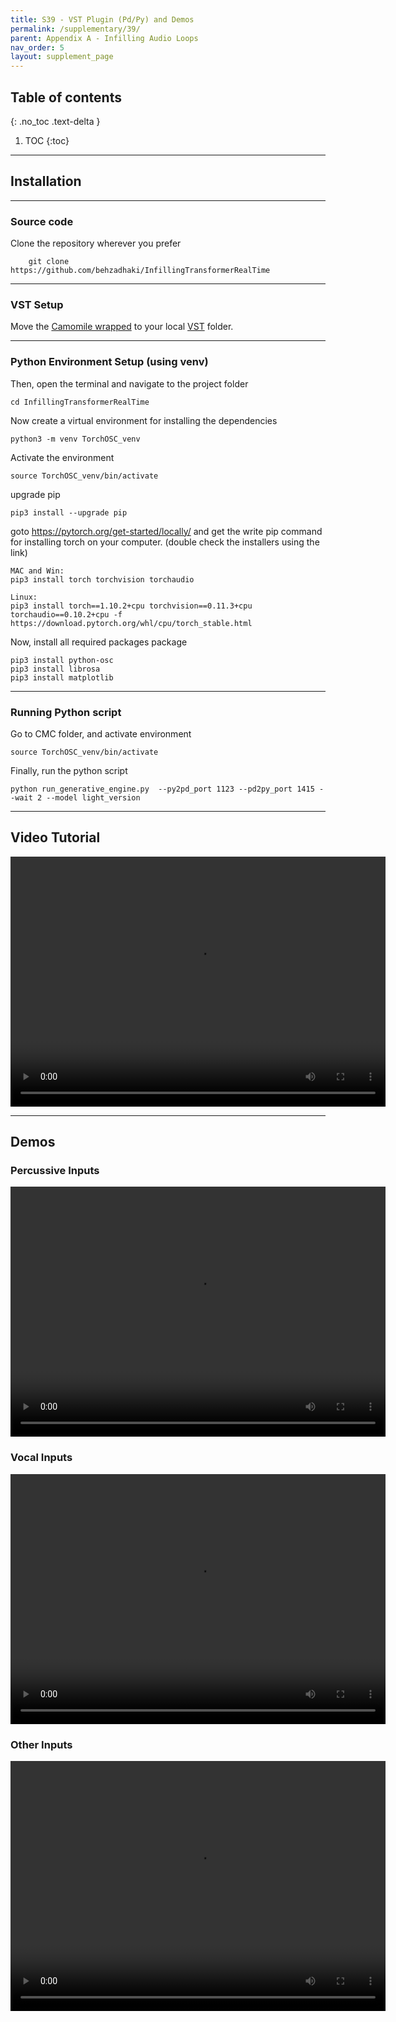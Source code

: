```yaml
---
title: S39 - VST Plugin (Pd/Py) and Demos
permalink: /supplementary/39/
parent: Appendix A - Infilling Audio Loops
nav_order: 5
layout: supplement_page
---
```


## Table of contents
{: .no_toc .text-delta }

1. TOC
{:toc}

----

## Installation

----
### Source code
Clone the repository wherever you prefer
    
        git clone https://github.com/behzadhaki/InfillingTransformerRealTime


---
### VST Setup

Move the [Camomile wrapped](https://github.com/behzadhaki/InfillingTransformerRealTime/tree/main/vst3/AudioInfillingTransformer.vst3/Contents) to your local [VST](https://github.com/behzadhaki/InfillingTransformerRealTime/tree/main/vst3/AudioInfillingTransformer.vst3/Contents) folder. 

---

### Python Environment Setup (using venv) 

Then, open the terminal and navigate to the project folder
    
    cd InfillingTransformerRealTime
    
Now create a virtual environment for installing the dependencies

    python3 -m venv TorchOSC_venv 

Activate the environment

    source TorchOSC_venv/bin/activate

upgrade pip

    pip3 install --upgrade pip
        
goto https://pytorch.org/get-started/locally/ and get the write pip command for installing torch on your computer. 
(double check the installers using the link)
 
    MAC and Win:
    pip3 install torch torchvision torchaudio

    Linux:
    pip3 install torch==1.10.2+cpu torchvision==0.11.3+cpu torchaudio==0.10.2+cpu -f https://download.pytorch.org/whl/cpu/torch_stable.html


Now, install all required packages package

    pip3 install python-osc
    pip3 install librosa
    pip3 install matplotlib

---

### Running Python script

Go to CMC folder, and activate environment
    
    source TorchOSC_venv/bin/activate
    
Finally, run the python script

    python run_generative_engine.py  --py2pd_port 1123 --pd2py_port 1415 --wait 2 --model light_version
    

---

## Video Tutorial

<video width="600" height="400" controls>
  <source src="/assets/appA/Tutorial How To use the Plugin.mp4" type="video/mp4">
</video>

---

## Demos

### Percussive Inputs

<video width="600" height="400" controls>
  <source src="/assets/appA/Demo A Percussive Inputs.mp4" type="video/mp4">
</video>


### Vocal Inputs

<video width="600" height="400" controls>
  <source src="/assets/appA/Demo B Vocal Inputs.mp4" type="video/mp4">
</video>

### Other Inputs

<video width="600" height="400" controls>
  <source src="/assets/appA/Demo C Other Inputs.mp4" type="video/mp4">
</video>
